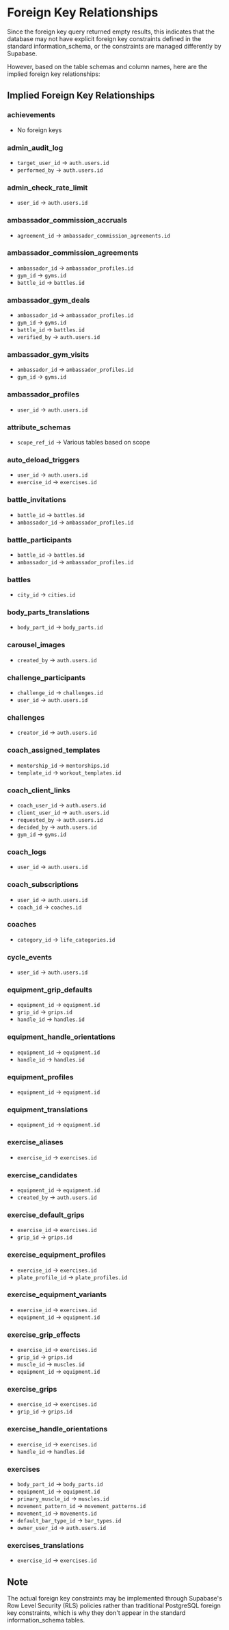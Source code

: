 # Foreign Key Relationships

Since the foreign key query returned empty results, this indicates that the database may not have explicit foreign key constraints defined in the standard information_schema, or the constraints are managed differently by Supabase.

However, based on the table schemas and column names, here are the implied foreign key relationships:

## Implied Foreign Key Relationships

### achievements
- No foreign keys

### admin_audit_log
- `target_user_id` → `auth.users.id`
- `performed_by` → `auth.users.id`

### admin_check_rate_limit
- `user_id` → `auth.users.id`

### ambassador_commission_accruals
- `agreement_id` → `ambassador_commission_agreements.id`

### ambassador_commission_agreements
- `ambassador_id` → `ambassador_profiles.id`
- `gym_id` → `gyms.id`
- `battle_id` → `battles.id`

### ambassador_gym_deals
- `ambassador_id` → `ambassador_profiles.id`
- `gym_id` → `gyms.id`
- `battle_id` → `battles.id`
- `verified_by` → `auth.users.id`

### ambassador_gym_visits
- `ambassador_id` → `ambassador_profiles.id`
- `gym_id` → `gyms.id`

### ambassador_profiles
- `user_id` → `auth.users.id`

### attribute_schemas
- `scope_ref_id` → Various tables based on scope

### auto_deload_triggers
- `user_id` → `auth.users.id`
- `exercise_id` → `exercises.id`

### battle_invitations
- `battle_id` → `battles.id`
- `ambassador_id` → `ambassador_profiles.id`

### battle_participants
- `battle_id` → `battles.id`
- `ambassador_id` → `ambassador_profiles.id`

### battles
- `city_id` → `cities.id`

### body_parts_translations
- `body_part_id` → `body_parts.id`

### carousel_images
- `created_by` → `auth.users.id`

### challenge_participants
- `challenge_id` → `challenges.id`
- `user_id` → `auth.users.id`

### challenges
- `creator_id` → `auth.users.id`

### coach_assigned_templates
- `mentorship_id` → `mentorships.id`
- `template_id` → `workout_templates.id`

### coach_client_links
- `coach_user_id` → `auth.users.id`
- `client_user_id` → `auth.users.id`
- `requested_by` → `auth.users.id`
- `decided_by` → `auth.users.id`
- `gym_id` → `gyms.id`

### coach_logs
- `user_id` → `auth.users.id`

### coach_subscriptions
- `user_id` → `auth.users.id`
- `coach_id` → `coaches.id`

### coaches
- `category_id` → `life_categories.id`

### cycle_events
- `user_id` → `auth.users.id`

### equipment_grip_defaults
- `equipment_id` → `equipment.id`
- `grip_id` → `grips.id`
- `handle_id` → `handles.id`

### equipment_handle_orientations
- `equipment_id` → `equipment.id`
- `handle_id` → `handles.id`

### equipment_profiles
- `equipment_id` → `equipment.id`

### equipment_translations
- `equipment_id` → `equipment.id`

### exercise_aliases
- `exercise_id` → `exercises.id`

### exercise_candidates
- `equipment_id` → `equipment.id`
- `created_by` → `auth.users.id`

### exercise_default_grips
- `exercise_id` → `exercises.id`
- `grip_id` → `grips.id`

### exercise_equipment_profiles
- `exercise_id` → `exercises.id`
- `plate_profile_id` → `plate_profiles.id`

### exercise_equipment_variants
- `exercise_id` → `exercises.id`
- `equipment_id` → `equipment.id`

### exercise_grip_effects
- `exercise_id` → `exercises.id`
- `grip_id` → `grips.id`
- `muscle_id` → `muscles.id`
- `equipment_id` → `equipment.id`

### exercise_grips
- `exercise_id` → `exercises.id`
- `grip_id` → `grips.id`

### exercise_handle_orientations
- `exercise_id` → `exercises.id`
- `handle_id` → `handles.id`

### exercises
- `body_part_id` → `body_parts.id`
- `equipment_id` → `equipment.id`
- `primary_muscle_id` → `muscles.id`
- `movement_pattern_id` → `movement_patterns.id`
- `movement_id` → `movements.id`
- `default_bar_type_id` → `bar_types.id`
- `owner_user_id` → `auth.users.id`

### exercises_translations
- `exercise_id` → `exercises.id`

## Note
The actual foreign key constraints may be implemented through Supabase's Row Level Security (RLS) policies rather than traditional PostgreSQL foreign key constraints, which is why they don't appear in the standard information_schema tables.